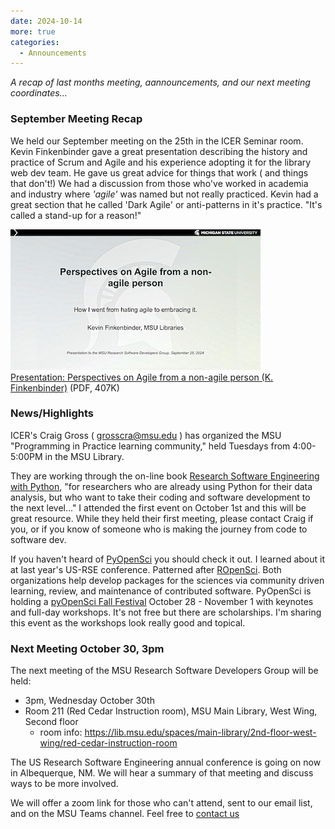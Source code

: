 ```yaml
---
date: 2024-10-14 
more: true
categories:
  - Announcements
---
```


*A recap of last months meeting, aannouncements, and our next meeting coordinates...*

<!-- more -->

### September Meeting Recap

We held our September meeting on the 25th in the ICER Seminar room.   Kevin Finkenbinder gave a great presentation describing the history and practice of Scrum and Agile and his experience adopting it for the library web dev team.  He gave us great advice for things that work ( and things that don't!)   We had a discussion from those who've worked in academia and industry where *'agile'* was named but not
really practiced.    Kevin had a great section that he called 'Dark Agile' or anti-patterns in it's practice.    "It's called a stand-up for a reason!"

![Finkenbinder_presentation_title_slide.jpg](../../img/Finkenbinder_presentation_title_slide.jpg)<br>
[Presentation: Perspectives on Agile from a non-agile person (K. Finkenbinder)](../../img/Finkenbinder_2024_Perspectives_on_Agile_from_a_non-agile_person.pdf)  (PDF, 407K)

### News/Highlights

ICER's Craig Gross ( grosscra@msu.edu ) has organized the MSU "Programming in Practice learning community," held Tuesdays from 4:00-5:00PM in the MSU Library. 

They are working through the on-line book [Research Software Engineering with Python](https://third-bit.com/py-rse/), "for researchers who are already using Python for their data analysis, but who want to take their coding and software development to the next level..." 
I attended the first event on October 1st and this will be great resource.   While they held their first meeting, please contact Craig if you, or if you know of someone who is making the journey from code to software dev.  

If you haven't heard of [PyOpenSci](https://www.pyopensci.org/) you should check it out.   I learned about it at last year's US-RSE 
conference.  Patterned after [ROpenSci](https://ropensci.org/).  Both organizations help develop packages for the sciences via community driven learning, review, and maintenance of contributed software.    PyOpenSci is holding a [pyOpenSci Fall Festival](https://www.pyopensci.org/events/pyopensci-2024-fall-festival.html) October 28 - November 1 with keynotes and full-day workshops.  It's not free but there are scholarships.   I'm sharing this event as the workshops look really good and topical.   


### Next Meeting October 30, 3pm

The next meeting of the MSU Research Software Developers Group will be held:

- 3pm, Wednesday October 30th  
- Room 211 (Red Cedar Instruction room), MSU Main Library, West Wing, Second floor
  - room info: https://lib.msu.edu/spaces/main-library/2nd-floor-west-wing/red-cedar-instruction-room

The US Research Software Engineering annual conference is going on now in Albequerque, NM.   We will hear a summary of that meeting 
and discuss ways to be more involved.   

We will offer a zoom link for those who can't attend, sent to our email list, and on the MSU Teams channel.  Feel free to [contact us](../../contact.md)